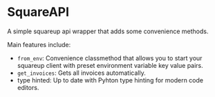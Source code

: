 # SquareAPI 
A simple squareup api wrapper that adds some convenience methods.

Main features include:
- `from_env`: Convenience classmethod that allows you to start your squareup client with preset environment variable key value pairs.
- `get_invoices`: Gets all invoices automatically.
- type hinted: Up to date with Pyhton type hinting for modern code editors.